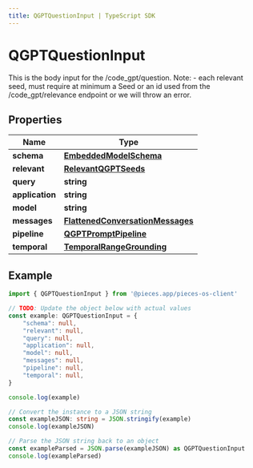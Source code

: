 ```yaml
---
title: QGPTQuestionInput | TypeScript SDK
---
```



# QGPTQuestionInput

This is the body input for the /code_gpt/question.  Note: - each relevant seed, must require at minimum a Seed or an id used from the /code_gpt/relevance endpoint or we will throw an error.

## Properties

Name | Type
------------ | -------------
**schema** | [**EmbeddedModelSchema**](EmbeddedModelSchema)
**relevant** | [**RelevantQGPTSeeds**](RelevantQGPTSeeds)
**query** | **string**
**application** | **string**
**model** | **string**
**messages** | [**FlattenedConversationMessages**](FlattenedConversationMessages)
**pipeline** | [**QGPTPromptPipeline**](QGPTPromptPipeline)
**temporal** | [**TemporalRangeGrounding**](TemporalRangeGrounding)

## Example

```typescript
import { QGPTQuestionInput } from '@pieces.app/pieces-os-client'

// TODO: Update the object below with actual values
const example: QGPTQuestionInput = {
    "schema": null,
    "relevant": null,
    "query": null,
    "application": null,
    "model": null,
    "messages": null,
    "pipeline": null,
    "temporal": null,
}

console.log(example)

// Convert the instance to a JSON string
const exampleJSON: string = JSON.stringify(example)
console.log(exampleJSON)

// Parse the JSON string back to an object
const exampleParsed = JSON.parse(exampleJSON) as QGPTQuestionInput
console.log(exampleParsed)
```


